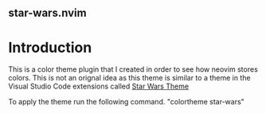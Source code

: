 ## star-wars.nvim

# Introduction 

This is a color theme plugin that I created in order to see how neovim stores
colors. This is not an orignal idea as this theme is similar to a theme 
in the Visual Studio Code extensions called [Star Wars Theme](https://marketplace.visualstudio.com/items?itemName=NiravAgarwal.star-wars-theme)

To apply the theme run the following command.
    "colortheme star-wars"
